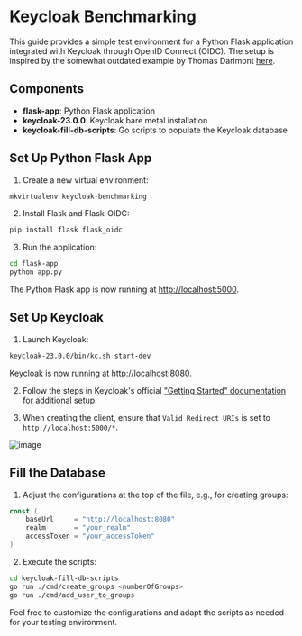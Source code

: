 # Keycloak Benchmarking

This guide provides a simple test environment for a Python Flask application integrated with Keycloak through OpenID Connect (OIDC). The setup is inspired by the somewhat outdated example by Thomas Darimont [here](https://gist.github.com/thomasdarimont/145dc9aa857b831ff2eff221b79d179a).

## Components

- **flask-app**: Python Flask application
- **keycloak-23.0.0**: Keycloak bare metal installation
- **keycloak-fill-db-scripts**: Go scripts to populate the Keycloak database

## Set Up Python Flask App

1. Create a new virtual environment:

```bash
mkvirtualenv keycloak-benchmarking
```

2. Install Flask and Flask-OIDC:

```bash
pip install flask flask_oidc
```

3. Run the application:

```bash
cd flask-app
python app.py
```

The Python Flask app is now running at [http://localhost:5000](http://localhost:5000).

## Set Up Keycloak

1. Launch Keycloak:

```bash
keycloak-23.0.0/bin/kc.sh start-dev
```

Keycloak is now running at [http://localhost:8080](http://localhost:8080).

2. Follow the steps in Keycloak's official ["Getting Started" documentation](https://www.keycloak.org/getting-started/getting-started-zip) for additional setup.

3. When creating the client, ensure that `Valid Redirect URIs` is set to `http://localhost:5000/*`.

![image](https://github.com/DaanRosendal/keycloak-benchmarking/assets/32291500/f8613e2e-f4e5-45b9-a53a-1246930c05dd)

## Fill the Database

1. Adjust the configurations at the top of the file, e.g., for creating groups:

```go
const (
    baseUrl     = "http://localhost:8080"
    realm       = "your_realm"
    accessToken = "your_accessToken"
)
```

2. Execute the scripts:

```bash
cd keycloak-fill-db-scripts
go run ./cmd/create_groups <numberOfGroups>
go run ./cmd/add_user_to_groups
```

Feel free to customize the configurations and adapt the scripts as needed for your testing environment.
